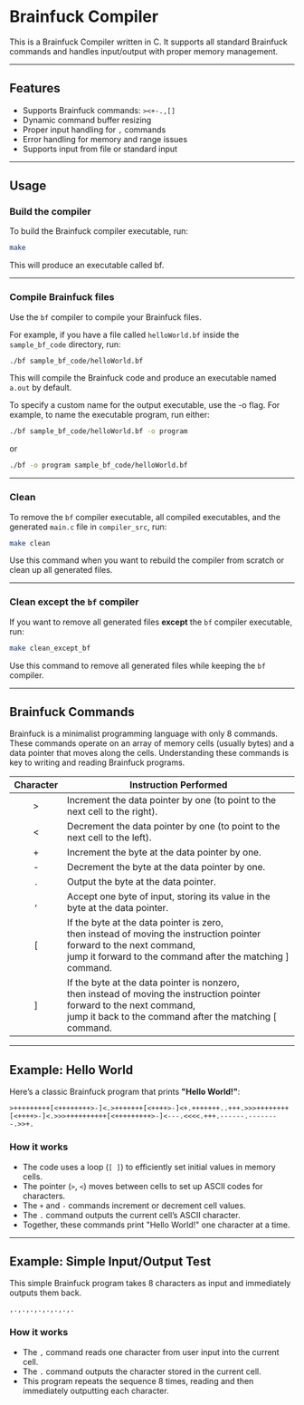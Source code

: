 # Brainfuck Compiler

This is a Brainfuck Compiler written in C. It supports all standard Brainfuck commands and handles input/output with proper memory management.

---

## Features

- Supports Brainfuck commands: `><+-.,[]`
- Dynamic command buffer resizing
- Proper input handling for `,` commands
- Error handling for memory and range issues
- Supports input from file or standard input

---

## Usage

### Build the compiler

To build the Brainfuck compiler executable, run:

```bash
make
```

This will produce an executable called bf.

---

### Compile Brainfuck files

Use the `bf` compiler to compile your Brainfuck files.

For example, if you have a file called `helloWorld.bf` inside the `sample_bf_code` directory, run:

```bash
./bf sample_bf_code/helloWorld.bf
```

This will compile the Brainfuck code and produce an executable named `a.out` by default.

To specify a custom name for the output executable, use the -o flag. For example, to name the executable program, run either:

```bash
./bf sample_bf_code/helloWorld.bf -o program
```

or

```bash
./bf -o program sample_bf_code/helloWorld.bf
```

---

### Clean

To remove the `bf` compiler executable, all compiled executables, and the generated `main.c` file in `compiler_src`, run:

```bash
make clean
```

Use this command when you want to rebuild the compiler from scratch or clean up all generated files.

---

### Clean except the `bf` compiler

If you want to remove all generated files **except** the `bf` compiler executable, run:

```bash
make clean_except_bf
```

Use this command to remove all generated files while keeping the `bf` compiler.

---

## Brainfuck Commands

Brainfuck is a minimalist programming language with only 8 commands. These commands operate on an array of memory cells (usually bytes) and a data pointer that moves along the cells. Understanding these commands is key to writing and reading Brainfuck programs.


<table>
    <thead>
        <tr>
            <th style="text-align:center;">Character</th>
            <th style="text-align:center;">Instruction Performed</th>
        </tr>
    </thead>
    <tbody>
        <tr>
            <td style="text-align:center;">&gt;</td>
            <td style="text-align:left;">Increment the data pointer by one (to point to the next cell to the right).</td>
        </tr>
        <tr>
            <td style="text-align:center;">&lt;</td>
            <td style="text-align:left;">Decrement the data pointer by one (to point to the next cell to the left).</td>
        </tr>
        <tr>
            <td style="text-align:center;">+</td>
            <td style="text-align:left;">Increment the byte at the data pointer by one.</td>
        </tr>
        <tr>
            <td style="text-align:center;">-</td>
            <td style="text-align:left;">Decrement the byte at the data pointer by one.</td>
        </tr>
        <tr>
            <td style="text-align:center;">.</td>
            <td style="text-align:left;">Output the byte at the data pointer.</td>
        </tr>
        <tr>
            <td style="text-align:center;">,</td>
            <td style="text-align:left;">Accept one byte of input, storing its value in the byte at the data pointer.</td>
        </tr>
        <tr>
            <td style="text-align:center;">[</td>
            <td style="text-align:left;">If the byte at the data pointer is zero,<br>then instead of moving the instruction pointer forward to the next command,<br>jump it forward to the command after the matching ] command.</td>
        </tr>
        <tr>
            <td style="text-align:center;">]</td>
            <td style="text-align:left;">If the byte at the data pointer is nonzero,<br>then instead of moving the instruction pointer forward to the next command,<br>jump it back to the command after the matching [ command.</td>
        </tr>
    </tbody>
</table>

---

## Example: Hello World

Here’s a classic Brainfuck program that prints **"Hello World!"**:

```brainfuck
>+++++++++[<++++++++>-]<.>+++++++[<++++>-]<+.+++++++..+++.>>>++++++++[<++++>-]<.>>>++++++++++[<+++++++++>-]<---.<<<<.+++.------.--------.>>+.
```

### How it works

- The code uses a loop (`[ ]`) to efficiently set initial values in memory cells.
- The pointer (`>`, `<`) moves between cells to set up ASCII codes for characters.
- The `+` and `-` commands increment or decrement cell values.
- The `.` command outputs the current cell’s ASCII character.
- Together, these commands print "Hello World!" one character at a time.

---

## Example: Simple Input/Output Test

This simple Brainfuck program takes 8 characters as input and immediately outputs them back.

```brainfuck
,.,.,.,.,.,.,.,.
```

### How it works

- The `,` command reads one character from user input into the current cell.
- The `.` command outputs the character stored in the current cell.
- This program repeats the sequence 8 times, reading and then immediately outputting each character.

